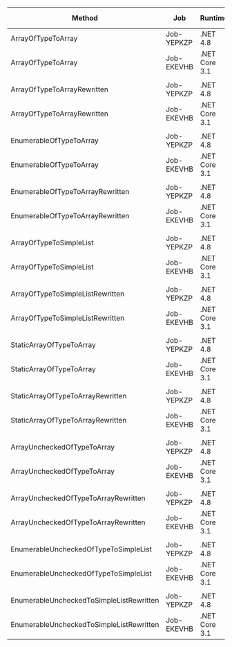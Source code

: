 |                                   Method |        Job |       Runtime |    Toolchain |      Mean |     Error |    StdDev | Ratio |   Gen 0 |  Gen 1 | Gen 2 | Allocated |
|----------------------------------------- |----------- |-------------- |------------- |----------:|----------:|----------:|------:|--------:|-------:|------:|----------:|
|                       ArrayOfTypeToArray | Job-YEPKZP |      .NET 4.8 |        net48 | 51.579 us | 0.2367 us | 0.2214 us |  1.00 |  5.8594 |      - |     - |  24.19 KB |
|                       ArrayOfTypeToArray | Job-EKEVHB | .NET Core 3.1 | netcoreapp31 | 30.809 us | 0.1591 us | 0.1242 us |  0.60 |  3.9673 |      - |     - |   16.3 KB |
|                                          |            |               |              |           |           |           |       |         |        |       |           |
|              ArrayOfTypeToArrayRewritten | Job-YEPKZP |      .NET 4.8 |        net48 |  5.656 us | 0.0281 us | 0.0249 us |  1.00 |  2.5406 |      - |     - |  10.44 KB |
|              ArrayOfTypeToArrayRewritten | Job-EKEVHB | .NET Core 3.1 | netcoreapp31 |  5.389 us | 0.0301 us | 0.0267 us |  0.95 |  2.5406 |      - |     - |  10.41 KB |
|                                          |            |               |              |           |           |           |       |         |        |       |           |
|                  EnumerableOfTypeToArray | Job-YEPKZP |      .NET 4.8 |        net48 | 37.018 us | 0.3398 us | 0.3179 us |  1.00 | 11.5967 |      - |     - |  47.69 KB |
|                  EnumerableOfTypeToArray | Job-EKEVHB | .NET Core 3.1 | netcoreapp31 | 24.509 us | 0.2012 us | 0.1680 us |  0.66 |  9.7046 |      - |     - |  39.75 KB |
|                                          |            |               |              |           |           |           |       |         |        |       |           |
|         EnumerableOfTypeToArrayRewritten | Job-YEPKZP |      .NET 4.8 |        net48 | 15.000 us | 0.0881 us | 0.0781 us |  1.00 | 12.8937 |      - |     - |  52.87 KB |
|         EnumerableOfTypeToArrayRewritten | Job-EKEVHB | .NET Core 3.1 | netcoreapp31 | 15.738 us | 0.1843 us | 0.1634 us |  1.05 | 12.8784 |      - |     - |  52.74 KB |
|                                          |            |               |              |           |           |           |       |         |        |       |           |
|                  ArrayOfTypeToSimpleList | Job-YEPKZP |      .NET 4.8 |        net48 | 38.713 us | 0.1737 us | 0.1625 us |  1.00 |  5.2490 |      - |     - |  21.61 KB |
|                  ArrayOfTypeToSimpleList | Job-EKEVHB | .NET Core 3.1 | netcoreapp31 | 30.314 us | 0.1156 us | 0.0965 us |  0.78 |  5.2490 |      - |     - |  21.55 KB |
|                                          |            |               |              |           |           |           |       |         |        |       |           |
|         ArrayOfTypeToSimpleListRewritten | Job-YEPKZP |      .NET 4.8 |        net48 |  5.400 us | 0.0242 us | 0.0202 us |  1.00 |  2.5482 |      - |     - |  10.47 KB |
|         ArrayOfTypeToSimpleListRewritten | Job-EKEVHB | .NET Core 3.1 | netcoreapp31 |  5.515 us | 0.0390 us | 0.0326 us |  1.02 |  2.5482 |      - |     - |  10.44 KB |
|                                          |            |               |              |           |           |           |       |         |        |       |           |
|                 StaticArrayOfTypeToArray | Job-YEPKZP |      .NET 4.8 |        net48 | 52.395 us | 0.1048 us | 0.0818 us |  1.00 |  5.8594 |      - |     - |  24.19 KB |
|                 StaticArrayOfTypeToArray | Job-EKEVHB | .NET Core 3.1 | netcoreapp31 | 30.957 us | 0.1640 us | 0.1454 us |  0.59 |  3.9673 |      - |     - |   16.3 KB |
|                                          |            |               |              |           |           |           |       |         |        |       |           |
|        StaticArrayOfTypeToArrayRewritten | Job-YEPKZP |      .NET 4.8 |        net48 |  5.203 us | 0.0169 us | 0.0158 us |  1.00 |  2.5406 |      - |     - |  10.44 KB |
|        StaticArrayOfTypeToArrayRewritten | Job-EKEVHB | .NET Core 3.1 | netcoreapp31 |  5.416 us | 0.0397 us | 0.0352 us |  1.04 |  2.5406 |      - |     - |  10.41 KB |
|                                          |            |               |              |           |           |           |       |         |        |       |           |
|              ArrayUncheckedOfTypeToArray | Job-YEPKZP |      .NET 4.8 |        net48 | 55.183 us | 0.2145 us | 0.2006 us |  1.00 |  5.8594 |      - |     - |  24.19 KB |
|              ArrayUncheckedOfTypeToArray | Job-EKEVHB | .NET Core 3.1 | netcoreapp31 | 31.983 us | 0.1973 us | 0.1846 us |  0.58 |  3.9673 |      - |     - |  16.31 KB |
|                                          |            |               |              |           |           |           |       |         |        |       |           |
|     ArrayUncheckedOfTypeToArrayRewritten | Job-YEPKZP |      .NET 4.8 |        net48 |  5.683 us | 0.0257 us | 0.0201 us |  1.00 |  2.5406 |      - |     - |  10.44 KB |
|     ArrayUncheckedOfTypeToArrayRewritten | Job-EKEVHB | .NET Core 3.1 | netcoreapp31 |  5.394 us | 0.0552 us | 0.0516 us |  0.95 |  2.5406 |      - |     - |  10.41 KB |
|                                          |            |               |              |           |           |           |       |         |        |       |           |
|    EnumerableUncheckedOfTypeToSimpleList | Job-YEPKZP |      .NET 4.8 |        net48 | 38.696 us | 0.4301 us | 0.3591 us |  1.00 | 11.5967 |      - |     - |  47.69 KB |
|    EnumerableUncheckedOfTypeToSimpleList | Job-EKEVHB | .NET Core 3.1 | netcoreapp31 | 24.328 us | 0.1294 us | 0.1211 us |  0.63 |  9.7046 |      - |     - |  39.75 KB |
|                                          |            |               |              |           |           |           |       |         |        |       |           |
| EnumerableUncheckedToSimpleListRewritten | Job-YEPKZP |      .NET 4.8 |        net48 | 15.049 us | 0.0670 us | 0.0594 us |  1.00 | 12.8937 |      - |     - |  52.87 KB |
| EnumerableUncheckedToSimpleListRewritten | Job-EKEVHB | .NET Core 3.1 | netcoreapp31 | 15.534 us | 0.0679 us | 0.0602 us |  1.03 | 12.8784 | 0.5493 |     - |  52.74 KB |